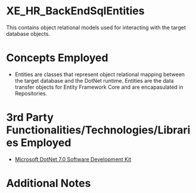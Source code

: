 # XE_HR_BackEndSqlEntities
This contains object relational models used for interacting with the target database objects.
# Concepts Employed
* Entities are classes that represent object relational mapping between the target database and the DotNet runtime. Entities are the data transfer objects for Entity Framework Core and are encapasulated in Repositories.
# 3rd Party Functionalities/Technologies/Libraries Employed
* [Microsoft DotNet 7.0 Software Development Kit](https://learn.microsoft.com/en-us/dotnet/csharp/)
# Additional Notes

